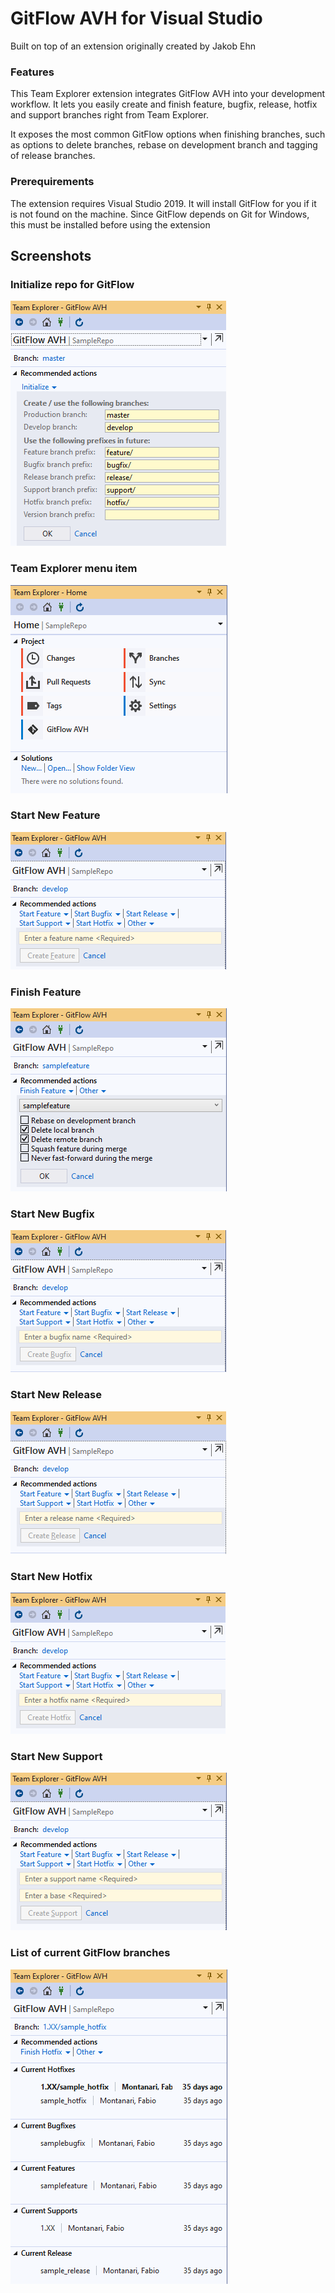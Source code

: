 # GitFlow AVH for Visual Studio

Built on top of an extension originally created by Jakob Ehn

### Features 
This Team Explorer extension integrates GitFlow AVH into your development workflow. It lets you easily create and finish feature, bugfix, release, hotfix and support branches right from Team Explorer. 

It exposes the most common GitFlow options when finishing branches, such as options to delete branches, rebase on development branch and tagging of release branches.
 

### Prerequirements
The extension requires Visual Studio 2019. It will install GitFlow for you if it is not found on the machine. Since GitFlow depends on Git for Windows, this must be installed before using the extension 
 

## Screenshots

### Initialize repo for GitFlow

![Initialize](Images/init.png)

### Team Explorer menu item

![Initialize](Images/team_explorer.png)

### Start New Feature

![Start feature](Images/start_feature.png)

### Finish Feature

![Finish feature](Images/finish_feature.png)

### Start New Bugfix

![Start feature](Images/start_bugfix.png)

### Start New Release

![Start feature](Images/start_release.png)

### Start New Hotfix

![Start feature](Images/start_hotfix.png)

### Start New Support

![Start feature](Images/start_support.png)

### List of current GitFlow branches

![List features](Images/current_branches.png)

